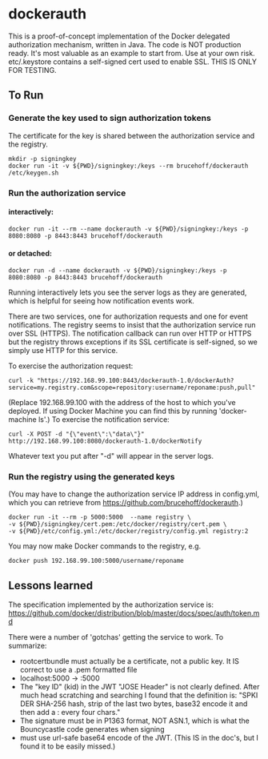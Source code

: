 # dockerauth
This is a proof-of-concept implementation of the Docker delegated authorization mechanism, written in Java.  The code is NOT production ready.  It's most valuable as an example to start from.   Use at your own risk.  etc/.keystore contains a self-signed cert used to enable SSL.  THIS IS ONLY FOR TESTING.


## To Run
### Generate the key used to sign authorization tokens
The certificate for the key is shared between the authorization service and the registry.
```
mkdir -p signingkey
docker run -it -v ${PWD}/signingkey:/keys --rm brucehoff/dockerauth /etc/keygen.sh
```
### Run the authorization service
#### interactively:
```
docker run -it --rm --name dockerauth -v ${PWD}/signingkey:/keys -p 8080:8080 -p 8443:8443 brucehoff/dockerauth
```
#### or detached:
```
docker run -d --name dockerauth -v ${PWD}/signingkey:/keys -p 8080:8080 -p 8443:8443 brucehoff/dockerauth
```
Running interactively lets you see the server logs as they are generated, which is helpful for seeing how notification events work.

There are two services, one for authorization requests and one for event notifications.   The registry seems to insist that the authorization service run over SSL (HTTPS).  The notification callback can run over HTTP or HTTPS but the registry throws exceptions if its SSL certificate is self-signed, so we simply use HTTP for this service.

To exercise the authorization request:
```
curl -k "https://192.168.99.100:8443/dockerauth-1.0/dockerAuth?service=my.registry.com&scope=repository:username/reponame:push,pull"
```
(Replace 192.168.99.100 with the address of the host to which you've deployed.  If using Docker Machine 
you can find this by running 'docker-machine ls'.)
To exercise the notification service:
```
curl -X POST -d "{\"event\":\"data\"}" http://192.168.99.100:8080/dockerauth-1.0/dockerNotify
```
Whatever text you put after "-d" will appear in the server logs.

### Run the registry using the generated keys
(You may have to change the authorization service IP address in config.yml, which you can retrieve from  https://github.com/brucehoff/dockerauth.)
```
docker run -it --rm -p 5000:5000  --name registry \
-v ${PWD}/signingkey/cert.pem:/etc/docker/registry/cert.pem \
-v ${PWD}/etc/config.yml:/etc/docker/registry/config.yml registry:2 
```

You may now make Docker commands to the registry, e.g.
```
docker push 192.168.99.100:5000/username/reponame
```


## Lessons learned
The specification implemented by the authorization service is:
https://github.com/docker/distribution/blob/master/docs/spec/auth/token.md

There were a number of 'gotchas' getting the service to work.  To summarize:
- rootcertbundle must actually be a certificate, not a public key.  It IS correct to use a .pem formatted file
- localhost:5000 -> :5000
- The "key ID" (kid) in the JWT "JOSE Header" is not clearly defined.  After much head scratching and searching I found that the definition is: "SPKI DER SHA-256 hash, strip of the last two bytes, base32 encode it and then add a : every four chars."
- The signature must be in P1363 format, NOT ASN.1, which is what the Bouncycastle code generates when signing
- must use url-safe base64 encode of the JWT.  (This IS in the doc's, but I found it to be easily missed.)

